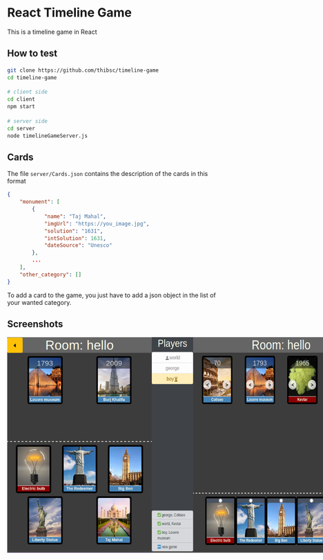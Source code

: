 # React Timeline Game

This is a timeline game in React

## How to test

```sh
git clone https://github.com/thibsc/timeline-game
cd timeline-game

# client side
cd client
npm start

# server side
cd server
node timelineGameServer.js
```

## Cards

The file `server/Cards.json` contains the description of the cards in this format

```json
{
    "monument": [
        {
            "name": "Taj Mahal",
            "imgUrl": "https://you_image.jpg",
            "solution": "1631",
            "intSolution": 1631,
            "dateSource": "Unesco"
        },
        ...
    ],
    "other_category": []
}
```
To add a card to the game, you just have to add a json object in the list of your wanted category.

## Screenshots

<div style="display: flex; flex-flow: row">
    <img alt="cellphone" src="screenshot/cellphone.png" style="height: 500px"/>
    <img alt="computer" src="screenshot/computer.png" style="height: 500px"/>
</div>
